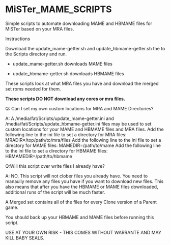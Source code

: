 # MiSTer_MAME_SCRIPTS
Simple scripts to automate downloading MAME and HBMAME files for MiSTer based on your MRA files.

Instructions 

Download the update_mame-getter.sh and update_hbmame-getter.sh the to the Scripts directory and run.

* update_mame-getter.sh downloads MAME files

* update_hbmame-getter.sh downloads HBMAME files

These scripts look at what MRA files you have and download the merged set roms needed for them. 

**These scripts DO NOT download any cores or mra files.** 


Q: Can I set my own custom locations for MRA and MAME Directories? 

A: A /media/fat/Scripts/update_mame-getter.ini and /media/fat/Scripts/update_hbmame-getter.ini files may be used to set custom locations for your MAME and HBMAME files and MRA files.
Add the following line to the ini file to set a directory for MRA files: MRADIR=/top/path/to/mra/files
Add the following line to the ini file to set a directory for MAME files: MAMEDIR=/path/to/mame
Add the following line to the ini file to set a directory for HBMAME files: HBMAMEDIR=/path/to/hbmame

Q:Will this script over write files I already have?

A: NO, This script will not clober files you already have. You need to manaully remove any files you have if you want to download new files. This also means that after you have the HBMAME or MAME files downloaded, additional runs of the script will be much faster.

A Merged set contains all of the files for every Clone version of a Parent game.

You should back up your HBMAME and MAME files before running this script.

USE AT YOUR OWN RISK - THIS COMES WITHOUT WARRANTE AND MAY KILL BABY SEALS.
